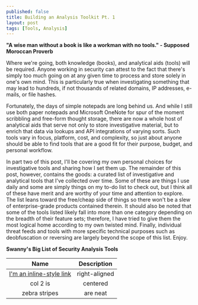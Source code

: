 ```yaml
---
published: false
title: Building an Analysis Toolkit Pt. 1
layout: post
tags: [Tools, Analysis]
---
```

**"A wise man without a book is like a workman with no tools." - Supposed Moroccan Proverb**

Where we're going, both knowledge (books), and analytical aids (tools) will be required.  Anyone working in security can attest to the fact that there's simply too much going on at any given time to process and store solely in one's own mind.  This is particularly true when investigating something that may lead to hundreds, if not thousands of related domains, IP addresses, e-mails, or file hashes.

Fortunately, the days of simple notepads are long behind us.  And while I still use both paper notepads and Microsoft OneNote for spur of the moment scribbling and free-form thought storage, there are now a whole host of analytical aids that serve not only to store investigative material, but to enrich that data via lookups and API integrations of varying sorts.  Such tools vary in focus, platform, cost, and complexity, so just about anyone should be able to find tools that are a good fit for their purpose, budget, and personal workflow.  

In part two of this post, I'll be covering my own personal choices for investigative tools and sharing how I set them up.  The remainder of this post, however, contains the goods: a curated list of investigative and analytical tools that I've collected over time.  Some of these are things I use daily and some are simply things on my to-do list to check out, but I think all of these have merit and are worthy of your time and attention to explore.  The list leans toward the free/cheap side of things so there won't be a slew of enterprise-grade products contained therein.  It should also be noted that some of the tools listed likely fall into more than one category depending on the breadth of their feature sets; therefore, I have tried to give them the most logical home according to my own twisted mind.  Finally, individual threat feeds and tools with more specific technical purposes such as deobfuscation or reversing are largely beyond the scope of this list.  Enjoy.

**Swanny's Big List of Security Analysis Tools**

| Name | Description |
|:--------------:|:-----------------:|
| [I'm an inline-style link](https://www.google.com) | right-aligned |
| col 2 is | centered |
| zebra stripes | are neat |